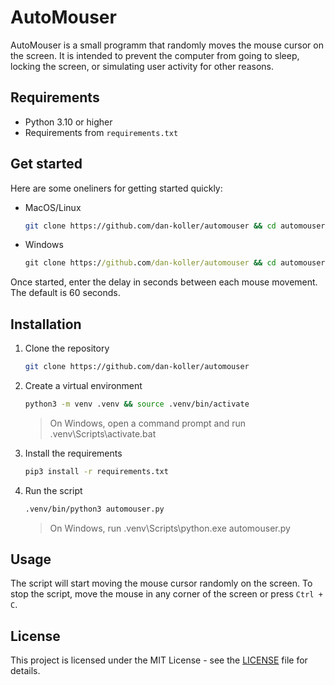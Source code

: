 # AutoMouser

AutoMouser is a small programm that randomly moves the mouse cursor on the screen. It is intended to prevent the computer from going to sleep, locking the screen, or simulating user activity for other reasons.

## Requirements

-   Python 3.10 or higher
-   Requirements from `requirements.txt`

## Get started

Here are some oneliners for getting started quickly:

-   MacOS/Linux

    ```bash
    git clone https://github.com/dan-koller/automouser && cd automouser && python3 -m venv .venv && source .venv/bin/activate && pip3 install -r requirements.txt && .venv/bin/python3 automouser.py
    ```

-   Windows

    ```cmd
    git clone https://github.com/dan-koller/automouser && cd automouser && python3 -m venv .venv && .venv\Scripts\activate.bat && pip3 install -r requirements.txt && .venv\Scripts\python.exe automouser.py
    ```

Once started, enter the delay in seconds between each mouse movement. The default is 60 seconds.

## Installation

1. Clone the repository

    ```bash
    git clone https://github.com/dan-koller/automouser
    ```

2. Create a virtual environment

    ```bash
    python3 -m venv .venv && source .venv/bin/activate
    ```

    > On Windows, open a command prompt and run .venv\Scripts\activate.bat

3. Install the requirements

    ```bash
    pip3 install -r requirements.txt
    ```

4. Run the script

    ```bash
    .venv/bin/python3 automouser.py
    ```

    > On Windows, run .venv\Scripts\python.exe automouser.py

## Usage

The script will start moving the mouse cursor randomly on the screen. To stop the script, move the mouse in any corner of the screen or press `Ctrl + C`.

## License

This project is licensed under the MIT License - see the [LICENSE](LICENSE) file for details.
